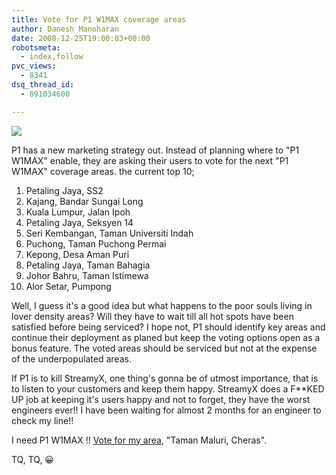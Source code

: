```yaml
---
title: Vote for P1 W1MAX coverage areas
author: Danesh Manoharan
date: 2008-12-25T19:00:03+00:00
robotsmeta:
  - index,follow
pvc_views:
  - 8341
dsq_thread_id:
  - 891034600

---
```

![](http://farm4.static.flickr.com/3259/3135319315_729961faf6.jpg)

P1 has a new marketing strategy out. Instead of planning where to "P1 W1MAX" enable, they are asking their users to vote for the next "P1 W1MAX" coverage areas. the current top 10;

1. Petaling Jaya, SS2  
2. Kajang, Bandar Sungai Long  
3. Kuala Lumpur, Jalan Ipoh  
4. Petaling Jaya, Seksyen 14  
5. Seri Kembangan, Taman Universiti Indah  
6. Puchong, Taman Puchong Permai  
7. Kepong, Desa Aman Puri  
8. Petaling Jaya, Taman Bahagia  
9. Johor Bahru, Taman Istimewa  
10. Alor Setar, Pumpong

Well, I guess it's a good idea but what happens to the poor souls living in lover density areas? Will they have to wait till all hot spots have been satisfied before being serviced? I hope not, P1 should identify key areas and continue their deployment as planed but keep the voting options open as a bonus feature. The voted areas should be serviced but not at the expense of the underpopulated areas.

If P1 is to kill StreamyX, one thing's gonna be of utmost importance, that is to listen to your customers and keep them happy. StreamyX does a F**KED UP job at keeping it's users happy and not to forget, they have the worst engineers ever!! I have been waiting for almost 2 months for an engineer to check my line!!

I need P1 W1MAX !! [Vote for my area][2], "Taman Maluri, Cheras".

TQ, TQ, 😀

 [1]: http://www.flickr.com/photos/dannyportal/3135319315/ "P1 W1MAX by Danesh Manoharan, on Flickr"
 [2]: http://www.p1.com.my/vote/vote_main.aspx